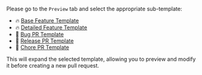 Please go to the `Preview` tab and select the appropriate sub-template:

- 🔥 [Base Feature Template](?expand=1&template=feature_template.md)
- 🔥 [Detailed Feature Template](?expand=1&template=detailed_pr.md)
- 🐛 [Bug PR Template](?expand=1&template=bug_pr_template.md)
- 🚀 [Release PR Template](?expand=1&template=release_pr_template.md)
- 🧹 [Chore PR Template](?expand=1&template=chore_pr_template.md)

This will expand the selected template, allowing you to preview and modify it before creating a new pull request.